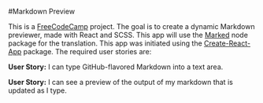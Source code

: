 #Markdown Preview

This is a [FreeCodeCamp](https://www.freecodecamp.com) project.  The goal is to create a dynamic Markdown previewer, made with React and SCSS.  This app will use the [Marked](https://www.npmjs.com/package/marked) node package for the translation.  This app was initiated using the [Create-React-App](https://github.com/facebookincubator/create-react-app) package.  The required user stories are:


**User Story:** I can type GitHub-flavored Markdown into a text area.

**User Story:** I can see a preview of the output of my markdown that is updated as I type.

